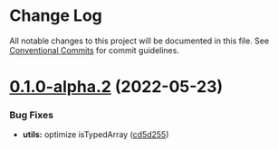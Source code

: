 # Change Log

All notable changes to this project will be documented in this file.
See [Conventional Commits](https://conventionalcommits.org) for commit guidelines.

# [0.1.0-alpha.2](https://github.com/sidwebworks/lerna-monorepo-example/compare/v0.1.0-alpha.1...v0.1.0-alpha.2) (2022-05-23)


### Bug Fixes

* **utils:** optimize isTypedArray ([cd5d255](https://github.com/sidwebworks/lerna-monorepo-example/commit/cd5d25569efa99f15651466dd751d9c830b9e668))
